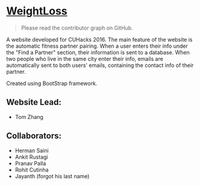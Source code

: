 # [WeightLoss](https://zhangtom54321.github.io/WeightLoss/)

> Please read the contributor graph on GitHub.

A website developed for CUHacks 2016. The main feature of the website is the automatic fitness partner pairing. When a user enters their info under the "Find a Partner" section, their information is sent to a database. When two people who live in the same city enter their info, emails are automatically sent to both users' emails, containing the contact info of their partner.<br />

Created using BootStrap framework.
## Website Lead:
- Tom Zhang

## Collaborators:
- Herman Saini<br />
- Ankit Rustagi<br />
- Pranav Palla<br />
- Rohit Cutinha<br />
- Jayanth (forgot his last name)<br />
